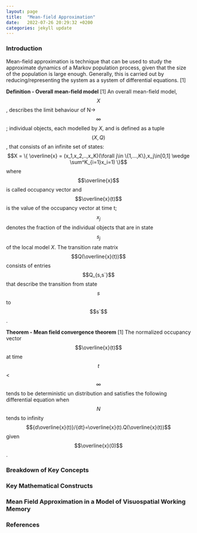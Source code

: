 ```yaml
---
layout: page
title:  "Mean-field Approximation"
date:   2022-07-26 20:29:32 +0200
categories: jekyll update
---
```

### Introduction
Mean-field approximation is technique that can be used to study the approximate dynamics of a Markov population process, given that the size of the population is large enough. Generally, this is carried out by reducing/representing the system as a system of differential equations. [1]

**Definition - Overall mean-field model** [1]
An overall mean-field model, $$X$$, describes the limit behaviour of N->$$\infty$$; individual objects, each modelled by *X*, and is defined as a tuple $$(X,Q)$$, that consists of an infinite set of states:
$$X = \{ \overline{x} = (x_1,x_2,..,x_K)(\forall j\in \{1,...,K\},x_j\in[0,1] \wedge \sum^K_{i=1}x_i=1) \}$$
where $$\overline{x}$$ is called occupancy vector and $$\overline{x}(t)$$ is the value of the occupancy vector at time t; $$x_j$$ denotes the fraction of the individual objects that are in state $$s_j$$ of the local model *X*. The transition rate matrix $$Q(\overline{x}(t))$$ consists of entries $$Q_{s,s`}$$ that describe the transition from state $$s$$ to $$s`$$.

**Theorem - Mean field convergence theorem** [1]
The normalized occupancy vector $$\overline{x}(t)$$ at time $$t$$ < $$\infty$$ tends to be deterministic un distribution and satisfies the following differential equation when $$N$$ tends to infinity 
$${d\overline{x}(t)}/{dt}=\overline{x}(t).Q(\overline{x}(t))$$ given $$\overline{x}(0)$$.
### Breakdown of Key Concepts
### Key Mathematical Constructs
### Mean Field Approximation in a Model of Visuospatial Working Memory
### References


